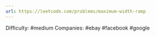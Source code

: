 ```yaml
---
url: https://leetcode.com/problems/maximum-width-ramp
---
```


Difficulty: #medium
Companies: #ebay #facebook #google